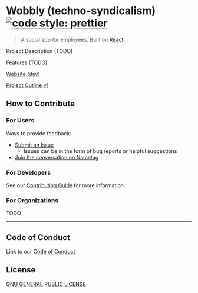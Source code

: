 # Wobbly (techno-syndicalism) [![code style: prettier](https://img.shields.io/badge/code_style-prettier-ff69b4.svg?style=flat-square)](https://github.com/prettier/prettier)

> A social app for employees. Built on [React](https://reactjs.org/).

Project Description (TODO)

Features (TODO)

[Website (dev)](https://keen-ramanujan-43f3b4.netlify.com/)

[Project Outline v1](https://bananananaba.com/Techno-Syndicalism.html)

## How to Contribute

### For Users

Ways to provide feedback:

* [Submit an Issue](https://github.com/King-Mob/techno-syndicalism/issues)
  * Issues can be in the form of bug reports or helpful suggestions
* [Join the conversation on Nametag](https://nametag.chat/rooms/ab2980f3-555b-4126-878a-0c50fd8752a0)

### For Developers

See our [Contributing Guide](CONTRIBUTING.md) for more information.

### For Organizations

TODO

---

## Code of Conduct

Link to our [Code of Conduct](CODE-OF-CONDUCT.md)

## License

[GNU GENERAL PUBLIC LICENSE](LICENSE)
